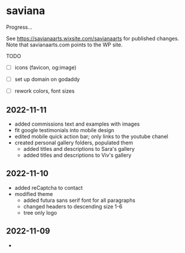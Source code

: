 # saviana

Progress...

See https://savianaarts.wixsite.com/savianaarts for published changes. Note that savianaarts.com points to the WP site.

TODO

- [ ] icons (favicon, og:image)
- [ ] set up domain on godaddy
- [ ] rework colors, font sizes


## 2022-11-11

- added commissions text and examples with images
- fit google testimonials into mobile design
- edited mobile quick action bar; only links to the youtube chanel
- created personal gallery folders, populated them
  - added titles and descriptions to Sara's gallery
  - added titles and descriptions to Viv's gallery

## 2022-11-10

- added reCaptcha to contact
- modified theme
  - added futura sans serif font for all paragraphs
  - changed headers to descending size 1-6
  - tree only logo

## 2022-11-09

- 
